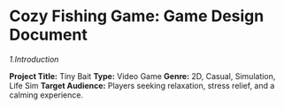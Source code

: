 # Cozy Fishing Game: Game Design Document

<i>1.Introduction</i>

<p>
<b>Project Title:</b> Tiny Bait
<b>Type:</b> Video Game
<b>Genre:</b> 2D, Casual, Simulation, Life Sim
<b>Target Audience:</b> 
Players seeking relaxation, stress relief, and a calming experience.
</p>







